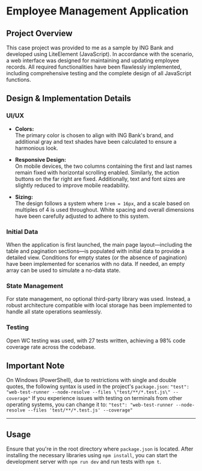 # Employee Management Application

## Project Overview

This case project was provided to me as a sample by ING Bank and developed using LiteElement (JavaScript). In accordance with the scenario, a web interface was designed for maintaining and updating employee records. All required functionalities have been flawlessly implemented, including comprehensive testing and the complete design of all JavaScript functions.

## Design & Implementation Details

### UI/UX

- **Colors:**  
  The primary color is chosen to align with ING Bank's brand, and additional gray and text shades have been calculated to ensure a harmonious look.

- **Responsive Design:**  
  On mobile devices, the two columns containing the first and last names remain fixed with horizontal scrolling enabled. Similarly, the action buttons on the far right are fixed. Additionally, text and font sizes are slightly reduced to improve mobile readability.

- **Sizing:**  
  The design follows a system where `1rem = 16px`, and a scale based on multiples of 4 is used throughout. White spacing and overall dimensions have been carefully adjusted to adhere to this system.

### Initial Data

When the application is first launched, the main page layout—including the table and pagination sections—is populated with initial data to provide a detailed view. Conditions for empty states (or the absence of pagination) have been implemented for scenarios with no data. If needed, an empty array can be used to simulate a no-data state.

### State Management

For state management, no optional third-party library was used. Instead, a robust architecture compatible with local storage has been implemented to handle all state operations seamlessly.

### Testing

Open WC testing was used, with 27 tests written, achieving a 98% code coverage rate across the codebase.

## Important Note

On Windows (PowerShell), due to restrictions with single and double quotes, the following syntax is used in the project's `package.json`: ` "test": "web-test-runner --node-resolve --files \"test/**/*.test.js\" --coverage" ` If you experience issues with testing on terminals from other operating systems, you can change it to: 
` "test": "web-test-runner --node-resolve --files 'test/**/*.test.js' --coverage" `

---

## Usage

Ensure that you're in the root directory where `package.json` is located. After installing the necessary libraries using `npm install`, you can start the development server with `npm run dev` and run tests with `npm t`.


